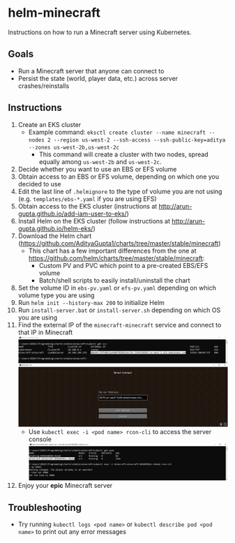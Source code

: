 # helm-minecraft

Instructions on how to run a Minecraft server using Kubernetes.

## Goals

- Run a Minecraft server that anyone can connect to
- Persist the state (world, player data, etc.) across server crashes/reinstalls

## Instructions

1. Create an EKS cluster
    - Example command: `eksctl create cluster --name minecraft --nodes 2 --region us-west-2 --ssh-access --ssh-public-key=aditya --zones us-west-2b,us-west-2c`
        - This command will create a cluster with two nodes, spread equally among `us-west-2b` and `us-west-2c`.
1. Decide whether you want to use an EBS or EFS volume
2. Obtain access to an EBS or EFS volume, depending on which one you decided to use
2. Edit the last line of `.helmignore` to the type of volume you are not using (e.g. `templates/ebs-*.yaml` if you are using EFS)
3. Obtain access to the EKS cluster (instructions at http://arun-gupta.github.io/add-iam-user-to-eks/)
4. Install Helm on the EKS cluster (follow instructions at http://arun-gupta.github.io/helm-eks/) 	
5. Download the Helm chart (https://github.com/AdityaGupta1/charts/tree/master/stable/minecraft)
    - This chart has a few important differences from the one at https://github.com/helm/charts/tree/master/stable/minecraft:
        - Custom PV and PVC which point to a pre-created EBS/EFS volume
        - Batch/shell scripts to easily install/uninstall the chart 
6. Set the volume ID in `ebs-pv.yaml` or `efs-pv.yaml` depending on which volume type you are using
7. Run `helm init --history-max 200` to initialize Helm
8. Run `install-server.bat` or `install-server.sh` depending on which OS you are using
9. Find the external IP of the `minecraft-minecraft` service and connect to that IP in Minecraft
![](server-ip.png)
    - Use `kubectl exec -i <pod name> rcon-cli` to access the server console
![](console.png)
10. Enjoy your **epic** Minecraft server

## Troubleshooting

- Try running `kubectl logs <pod name>` or `kubectl describe pod <pod name>` to print out any error messages
